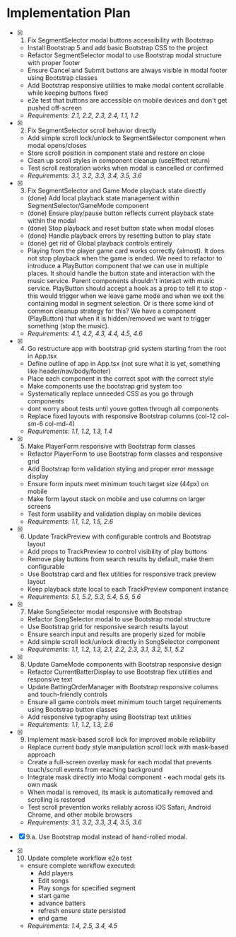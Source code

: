 # Implementation Plan

- [x] 1. Fix SegmentSelector modal buttons accessibility with Bootstrap
  - Install Bootstrap 5 and add basic Bootstrap CSS to the project
  - Refactor SegmentSelector modal to use Bootstrap modal structure with proper footer
  - Ensure Cancel and Submit buttons are always visible in modal footer using Bootstrap classes
  - Add Bootstrap responsive utilities to make modal content scrollable while keeping buttons fixed
  - e2e test that buttons are accessible on mobile devices and don't get pushed off-screen
  - _Requirements: 2.1, 2.2, 2.3, 2.4, 1.1, 1.2_

- [x] 2. Fix SegmentSelector scroll behavior directly
  - Add simple scroll lock/unlock to SegmentSelector component when modal opens/closes
  - Store scroll position in component state and restore on close
  - Clean up scroll styles in component cleanup (useEffect return)
  - Test scroll restoration works when modal is cancelled or confirmed
  - _Requirements: 3.1, 3.2, 3.3, 3.4, 3.5, 3.6_

- [x] 3. Fix SegmentSelector and Game Mode playback state directly
  - (done) Add local playback state management within SegmentSelector/GameMode component
  - (done) Ensure play/pause button reflects current playback state within the modal
  - (done) Stop playback and reset button state when modal closes
  - (done) Handle playback errors by resetting button to play state
  - (done) get rid of Global playback controls entirely
  - Playing from the player game card works correctly (almost). It does not stop playback when the game is ended. We need to refactor to introduce a PlayButton component that we can use in multiple places. It should handle the button state and interaction with the music service. Parent components shouldn't interact with music service. PlayButton should accept a hook as a prop to tell it to stop - this would trigger when we leave game mode and when we exit the containing modal in segment selection. Or is there some kind of common cleanup strategy for this? We have a component (PlayButton) that when it is hidden/removed we want to trigger something (stop the music).
  - _Requirements: 4.1, 4.2, 4.3, 4.4, 4.5, 4.6_

- [x] 4. Go restructure app with bootstrap grid system starting from the root in App.tsx
  - Define outline of app in App.tsx (not sure what it is yet, something like header/nav/body/footer)
  - Place each component in the correct spot with the correct style
  - Make components use the bootstrap grid system too
  - Systematically replace unneeded CSS as you go through components
  - dont worry about tests until youve gotten through all components
  - Replace fixed layouts with responsive Bootstrap columns (col-12 col-sm-6 col-md-4)
  - _Requirements: 1.1, 1.2, 1.3, 1.4_

- [x] 5. Make PlayerForm responsive with Bootstrap form classes
  - Refactor PlayerForm to use Bootstrap form classes and responsive grid
  - Add Bootstrap form validation styling and proper error message display
  - Ensure form inputs meet minimum touch target size (44px) on mobile
  - Make form layout stack on mobile and use columns on larger screens
  - Test form usability and validation display on mobile devices
  - _Requirements: 1.1, 1.2, 1.5, 2.6_

- [x] 6. Update TrackPreview with configurable controls and Bootstrap layout
  - Add props to TrackPreview to control visibility of play buttons
  - Remove play buttons from search results by default, make them configurable
  - Use Bootstrap card and flex utilities for responsive track preview layout
  - Keep playback state local to each TrackPreview component instance
  - _Requirements: 5.1, 5.2, 5.3, 5.4, 5.5, 5.6_

- [x] 7. Make SongSelector modal responsive with Bootstrap
  - Refactor SongSelector modal to use Bootstrap modal structure
  - Use Bootstrap grid for responsive search results layout
  - Ensure search input and results are properly sized for mobile
  - Add simple scroll lock/unlock directly in SongSelector component
  - _Requirements: 1.1, 1.2, 1.3, 2.1, 2.2, 2.3, 3.1, 3.2, 5.1, 5.2_

- [x] 8. Update GameMode components with Bootstrap responsive design
  - Refactor CurrentBatterDisplay to use Bootstrap flex utilities and responsive text
  - Update BattingOrderManager with Bootstrap responsive columns and touch-friendly controls
  - Ensure all game controls meet minimum touch target requirements using Bootstrap button classes
  - Add responsive typography using Bootstrap text utilities
  - _Requirements: 1.1, 1.2, 1.3, 2.6_

- [x] 9. Implement mask-based scroll lock for improved mobile reliability
  - Replace current body style manipulation scroll lock with mask-based approach
  - Create a full-screen overlay mask for each modal that prevents touch/scroll events from reaching background
  - Integrate mask directly into Modal component - each modal gets its own mask
  - When modal is removed, its mask is automatically removed and scrolling is restored
  - Test scroll prevention works reliably across iOS Safari, Android Chrome, and other mobile browsers
  - _Requirements: 3.1, 3.2, 3.3, 3.4, 3.5, 3.6_


- [x] 9.a. Use Bootstrap modal instead of hand-rolled modal.
- [x] 10. Update complete workflow e2e test
  - ensure complete workflow executed:
    - Add players
    - Edit songs
    - Play songs for specified segment
    - start game
    - advance batters
    - refresh ensure state persisted
    - end game
  - _Requirements: 1.4, 2.5, 3.4, 4.5_